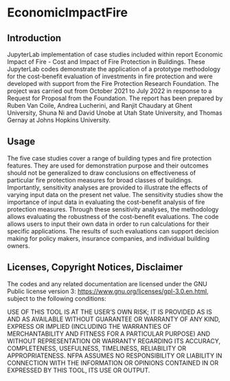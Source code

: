 # EconomicImpactFire
## Introduction
JupyterLab implementation of case studies included within report Economic Impact of Fire - Cost and Impact of Fire Protection in Buildings. These JupyterLab codes demonstrate the application of a prototype methodology for the cost-benefit evaluation of investments in fire protection and were developed with support from the Fire Protection Research Foundation. The project was carried out from October 2021 to July 2022 in response to a Request for Proposal from the Foundation. The report has been prepared by Ruben Van Coile, Andrea Lucherini, and Ranjit Chaudary at Ghent University, Shuna Ni and David Unobe at Utah State University, and Thomas Gernay at Johns Hopkins University.

## Usage
The five case studies cover a range of building types and fire protection features. They are used for demonstration purpose and their outcomes should not be generalized to draw conclusions on effectiveness of particular fire protection measures for broad classes of buildings. Importantly, sensitivity analyses are provided to illustrate the effects of varying input data on the present net value. The sensitivity studies show the importance of input data in evaluating the cost-benefit analysis of fire protection measures. Through these sensitivity analyses, the methodology allows evaluating the robustness of the cost-benefit evaluations. The code allows users to input their own data in order to run calculations for their specific applications. The results of such evaluations can support decision making for policy makers, insurance companies, and individual building owners. 

## Licenses, Copyright Notices, Disclaimer
The codes and any related documentation are licensed under the GNU Public license version 3: https://www.gnu.org/licenses/gpl-3.0.en.html, subject to the following conditions:

USE OF THIS TOOL IS AT THE USER’S OWN RISK; IT IS PROVIDED AS IS AND AS AVAILABLE WITHOUT GUARANTEE OR WARRANTY OF ANY KIND, EXPRESS OR IMPLIED (INCLUDING THE WARRANTIES OF MERCHANTABILITY AND FITNESS FOR A PARTICULAR PURPOSE) AND WITHOUT REPRESENTATION OR WARRANTY REGARDING ITS ACCURACY, COMPLETENESS, USEFULNESS, TIMELINESS, RELIABILITY OR APPROPRIATENESS. NFPA ASSUMES NO RESPONSIBILITY OR LIABILITY IN CONNECTION WITH THE INFORMATION OR OPINIONS CONTAINED IN OR EXPRESSED BY THIS TOOL, ITS USE OR OUTPUT.
